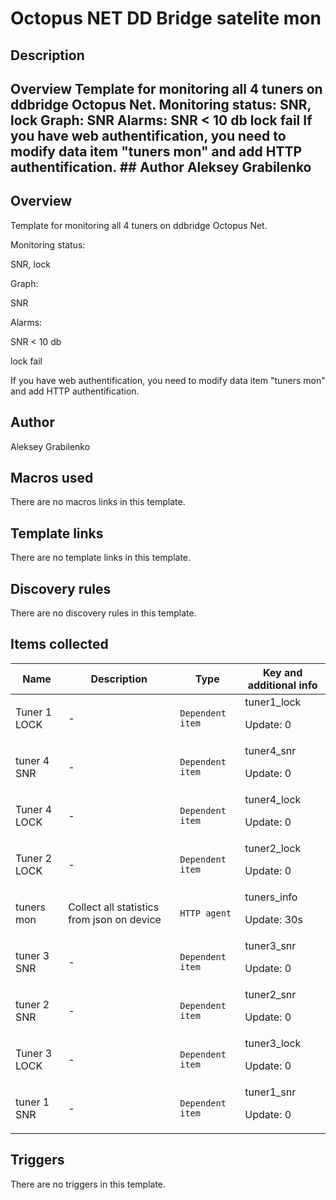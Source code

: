 # Octopus NET DD Bridge satelite mon

## Description

## Overview Template for monitoring all 4 tuners on ddbridge Octopus Net. Monitoring status: SNR, lock Graph: SNR Alarms: SNR < 10 db lock fail If you have web authentification, you need to modify data item "tuners mon" and add HTTP authentification. ## Author Aleksey Grabilenko 

## Overview

Template for monitoring all 4 tuners on ddbridge Octopus Net.


Monitoring status:


SNR, lock


 


Graph:


SNR


 


Alarms:


SNR < 10 db


lock fail


 


If you have web authentification, you need to modify data item "tuners mon" and add HTTP authentification.



## Author

Aleksey Grabilenko

## Macros used

There are no macros links in this template.

## Template links

There are no template links in this template.

## Discovery rules

There are no discovery rules in this template.

## Items collected

|Name|Description|Type|Key and additional info|
|----|-----------|----|----|
|Tuner 1 LOCK|<p>-</p>|`Dependent item`|tuner1_lock<p>Update: 0</p>|
|tuner 4 SNR|<p>-</p>|`Dependent item`|tuner4_snr<p>Update: 0</p>|
|Tuner 4 LOCK|<p>-</p>|`Dependent item`|tuner4_lock<p>Update: 0</p>|
|Tuner 2 LOCK|<p>-</p>|`Dependent item`|tuner2_lock<p>Update: 0</p>|
|tuners mon|<p>Collect all statistics from json on device</p>|`HTTP agent`|tuners_info<p>Update: 30s</p>|
|tuner 3 SNR|<p>-</p>|`Dependent item`|tuner3_snr<p>Update: 0</p>|
|tuner 2 SNR|<p>-</p>|`Dependent item`|tuner2_snr<p>Update: 0</p>|
|Tuner 3 LOCK|<p>-</p>|`Dependent item`|tuner3_lock<p>Update: 0</p>|
|tuner 1 SNR|<p>-</p>|`Dependent item`|tuner1_snr<p>Update: 0</p>|
## Triggers

There are no triggers in this template.

